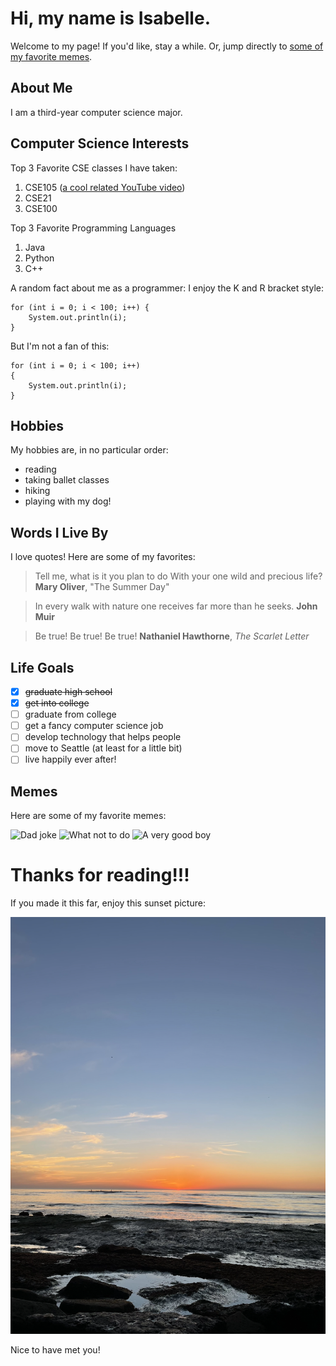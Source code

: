 # Hi, my name is Isabelle.

Welcome to my page! If you'd like, stay a while. Or, jump directly to [some of my favorite memes](#memes).

## About Me
I am a third-year computer science major.

## Computer Science Interests
Top 3 Favorite CSE classes I have taken:
1. CSE105 ([a cool related YouTube video](https://www.youtube.com/watch?v=OxGsU8oIWjY))
2. CSE21
3. CSE100

Top 3 Favorite Programming Languages
1. Java
2. Python
3. C++

A random fact about me as a programmer: I enjoy the K and R bracket style:
```
for (int i = 0; i < 100; i++) {
    System.out.println(i);
}
```
But I'm not a fan of this:
```
for (int i = 0; i < 100; i++)
{
    System.out.println(i);
}
```

## Hobbies
My hobbies are, in no particular order:
- reading
- taking ballet classes
- hiking
- playing with my dog!

## Words I Live By
I love quotes! Here are some of my favorites:

> Tell me, what is it you plan to do
> With your one wild and precious life?
> **Mary Oliver**, "The Summer Day"

> In every walk with nature one receives far more than he seeks.
> **John Muir**

> Be true! Be true! Be true!
> **Nathaniel Hawthorne**, *The Scarlet Letter*

## Life Goals
- [x] ~~graduate high school~~
- [x] ~~get into college~~
- [ ] graduate from college
- [ ] get a fancy computer science job
- [ ] develop technology that helps people
- [ ] move to Seattle (at least for a little bit)
- [ ] live happily ever after!

## Memes
Here are some of my favorite memes:

![Dad joke](https://cdn11.bigcommerce.com/s-e10kokolz/product_images/uploaded_images/dad-joke-meme-2.jpeg)
![What not to do](https://i.imgflip.com/3vtu4a.jpg)
![A very good boy](https://bestlifeonline.com/wp-content/uploads/sites/3/2019/10/Screen-Shot-2019-10-09-at-5.37.37-PM.jpg?quality=82&strip=all)

# Thanks for reading!!!
If you made it this far, enjoy this sunset picture:

![Sunset picture](/sunset_pic.png)

Nice to have met you!